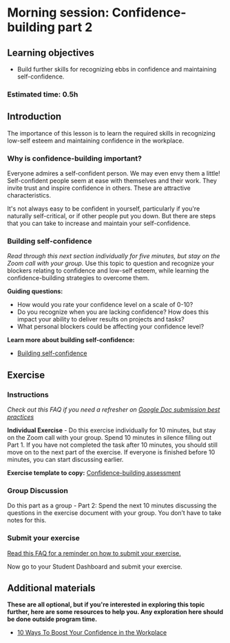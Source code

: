 # Morning session: Confidence-building part 2

## Learning objectives

- Build further skills for recognizing ebbs in confidence and maintaining self-confidence.

### Estimated time: 0.5h

## Introduction

The importance of this lesson is to learn the required skills in recognizing low-self esteem and maintaining confidence in the workplace. 

### Why is confidence-building important?

Everyone admires a self-confident person. We may even envy them a little! Self-confident people seem at ease with themselves and their work. They invite trust and inspire confidence in others. These are attractive characteristics.

It's not always easy to be confident in yourself, particularly if you're naturally self-critical, or if other people put you down. But there are steps that you can take to increase and maintain your self-confidence.

### Building self-confidence

*Read through this next section individually for five minutes, but stay on the Zoom call with your group.*
Use this topic to question and recognize your blockers relating to confidence and low-self esteem, while learning the confidence-building strategies to overcome them.

**Guiding questions:**

- How would you rate your confidence level on a scale of 0-10?
- Do you recognize when you are lacking confidence? How does this impact your ability to deliver results on projects and tasks?
- What personal blockers could be affecting your confidence level?

**Learn more about building self-confidence:**

- [Building self-confidence](https://github.com/microverseinc/curriculum-professional-skills/blob/main/soft-skills/building-self-confidence.md)

## Exercise

### Instructions

*Check out this FAQ if you need a refresher on [Google Doc submission best practices](https://microverse.zendesk.com/hc/en-us/articles/360063156813)*

**Individual Exercise** - Do this exercise individually for 10 minutes, but stay on the Zoom call with your group.
Spend 10 minutes in silence filling out Part 1. If you have not completed the task after 10 minutes, you should still move on to the next part of the exercise. If everyone is finished before 10 minutes, you can start discussing earlier.

**Exercise template to copy:** [Confidence-building assessment](https://docs.google.com/document/d/19-m_4bmH_xJMTtYI4PLJnyZJ3oQE85p873afm2IyfXc/edit?usp=sharing)

### Group Discussion

Do this part as a group - Part 2: Spend the next 10 minutes discussing the questions in the exercise document with your group. You don’t have to take notes for this.

### Submit your exercise

[Read this FAQ for a reminder on how to submit your exercise.](https://microverse.zendesk.com/hc/en-us/articles/360061344234)

Now go to your Student Dashboard and submit your exercise.

## Additional materials

**These are all optional, but if you're interested in exploring this topic further, here are some resources to help you. Any exploration here should be done outside program time.**

- [10 Ways To Boost Your Confidence in the Workplace](https://www.indeed.com/career-advice/career-development/ways-to-boost-your-confidence)
